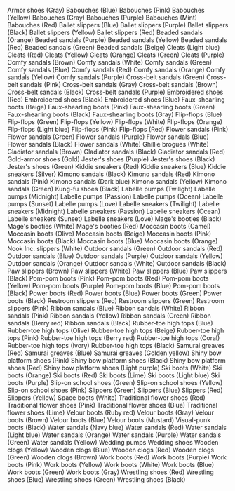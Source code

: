 Armor shoes (Gray)
Babouches (Blue)
Babouches (Pink)
Babouches (Yellow)
Babouches (Gray)
Babouches (Purple)
Babouches (Mint)
Babouches (Red)
Ballet slippers (Blue)
Ballet slippers (Purple)
Ballet slippers (Black)
Ballet slippers (Yellow)
Ballet slippers (Red)
Beaded sandals (Orange)
Beaded sandals (Purple)
Beaded sandals (Yellow)
Beaded sandals (Red)
Beaded sandals (Green)
Beaded sandals (Beige)
Cleats (Light blue)
Cleats (Red)
Cleats (Yellow)
Cleats (Orange)
Cleats (Green)
Cleats (Purple)
Comfy sandals (Brown)
Comfy sandals (White)
Comfy sandals (Green)
Comfy sandals (Blue)
Comfy sandals (Red)
Comfy sandals (Orange)
Comfy sandals (Yellow)
Comfy sandals (Purple)
Cross-belt sandals (Green)
Cross-belt sandals (Pink)
Cross-belt sandals (Gray)
Cross-belt sandals (Brown)
Cross-belt sandals (Black)
Cross-belt sandals (Purple)
Embroidered shoes (Red)
Embroidered shoes (Black)
Embroidered shoes (Blue)
Faux-shearling boots (Beige)
Faux-shearling boots (Pink)
Faux-shearling boots (Green)
Faux-shearling boots (Black)
Faux-shearling boots (Gray)
Flip-flops (Blue)
Flip-flops (Green)
Flip-flops (Yellow)
Flip-flops (White)
Flip-flops (Orange)
Flip-flops (Light blue)
Flip-flops (Pink)
Flip-flops (Red)
Flower sandals (Pink)
Flower sandals (Green)
Flower sandals (Purple)
Flower sandals (Blue)
Flower sandals (Black)
Flower sandals (White)
Ghillie brogues (White)
Gladiator sandals (Brown)
Gladiator sandals (Black)
Gladiator sandals (Red)
Gold-armor shoes (Gold)
Jester's shoes (Purple)
Jester's shoes (Black)
Jester's shoes (Green)
Kiddie sneakers (Red)
Kiddie sneakers (Blue)
Kiddie sneakers (Silver)
Kimono sandals (Black)
Kimono sandals (Red)
Kimono sandals (Pink)
Kimono sandals (Dark blue)
Kimono sandals (Yellow)
Kimono sandals (Green)
Kung-fu shoes (Black)
Labelle pumps (Twilight)
Labelle pumps (Midnight)
Labelle pumps (Passion)
Labelle pumps (Ocean)
Labelle pumps (Sunset)
Labelle pumps (Love)
Labelle sneakers (Twilight)
Labelle sneakers (Midnight)
Labelle sneakers (Passion)
Labelle sneakers (Ocean)
Labelle sneakers (Sunset)
Labelle sneakers (Love)
Mage's booties (Black)
Mage's booties (White)
Mage's booties (Red)
Moccasin boots (Camel)
Moccasin boots (Olive)
Moccasin boots (Beige)
Moccasin boots (Pink)
Moccasin boots (Black)
Moccasin boots (Blue)
Moccasin boots (Orange)
Nook Inc. slippers (White)
Outdoor sandals (Green)
Outdoor sandals (Red)
Outdoor sandals (Blue)
Outdoor sandals (Purple)
Outdoor sandals (Yellow)
Outdoor sandals (Orange)
Outdoor sandals (White)
Outdoor sandals (Black)
Paw slippers (Brown)
Paw slippers (White)
Paw slippers (Blue)
Paw slippers (Black)
Pom-pom boots (Pink)
Pom-pom boots (Red)
Pom-pom boots (Yellow)
Pom-pom boots (Purple)
Pom-pom boots (Blue)
Pom-pom boots (Black)
Power boots (Red)
Power boots (Blue)
Power boots (Green)
Power boots (Black)
Restroom slippers (Red)
Restroom slippers (Green)
Restroom slippers (Pink)
Ribbon sandals (Blue)
Ribbon sandals (White)
Ribbon sandals (Pink)
Ribbon sandals (Yellow)
Ribbon sandals (Green)
Ribbon sandals (Berry red)
Ribbon sandals (Black)
Rubber-toe high tops (Blue)
Rubber-toe high tops (Olive)
Rubber-toe high tops (Beige)
Rubber-toe high tops (Pink)
Rubber-toe high tops (Berry red)
Rubber-toe high tops (Coral)
Rubber-toe high tops (Ivory)
Rubber-toe high tops (Black)
Samurai greaves (Red)
Samurai greaves (Blue)
Samurai greaves (Golden yellow)
Shiny bow platform shoes (Pink)
Shiny bow platform shoes (Black)
Shiny bow platform shoes (Red)
Shiny bow platform shoes (Light purple)
Ski boots (White)
Ski boots (Orange)
Ski boots (Red)
Ski boots (Lime)
Ski boots (Light blue)
Ski boots (Purple)
Slip-on school shoes (Green)
Slip-on school shoes (Yellow)
Slip-on school shoes (Pink)
Slippers (Green)
Slippers (Blue)
Slippers (Red)
Slippers (Yellow)
Space boots (White)
Traditional flower shoes (Red)
Traditional flower shoes (Pink)
Traditional flower shoes (Blue)
Traditional flower shoes (Lime)
Velour boots (Ruby red)
Velour boots (Gray)
Velour boots (Brown)
Velour boots (Blue)
Velour boots (Mustard)
Visual-punk boots (Black)
Water sandals (Navy blue)
Water sandals (Red)
Water sandals (Light blue)
Water sandals (Orange)
Water sandals (Purple)
Water sandals (Green)
Water sandals (Yellow)
Wedding pumps
Wedding shoes
Wooden clogs (Yellow)
Wooden clogs (Blue)
Wooden clogs (Red)
Wooden clogs (Green)
Wooden clogs (Brown)
Work boots (Red)
Work boots (Purple)
Work boots (Pink)
Work boots (Yellow)
Work boots (White)
Work boots (Blue)
Work boots (Green)
Work boots (Gray)
Wrestling shoes (Red)
Wrestling shoes (Blue)
Wrestling shoes (Green)
Wrestling shoes (Black)
